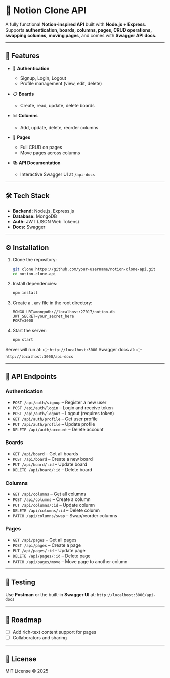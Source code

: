 # 📝 Notion Clone API

A fully functional **Notion-inspired API** built with **Node.js + Express**.
Supports **authentication, boards, columns, pages, CRUD operations, swapping columns, moving pages**, and comes with **Swagger API docs**.

---

## 🚀 Features

- 🔑 **Authentication**

  - Signup, Login, Logout
  - Profile management (view, edit, delete)

- 📋 **Boards**

  - Create, read, update, delete boards

- 📊 **Columns**

  - Add, update, delete, reorder columns

- 📄 **Pages**

  - Full CRUD on pages
  - Move pages across columns

- 📚 **API Documentation**

  - Interactive Swagger UI at `/api-docs`

---

## 🛠️ Tech Stack

- **Backend:** Node.js, Express.js
- **Database:** MongoDB
- **Auth:** JWT (JSON Web Tokens)
- **Docs:** Swagger

---

## ⚙️ Installation

1. Clone the repository:

   ```bash
   git clone https://github.com/your-username/notion-clone-api.git
   cd notion-clone-api
   ```

2. Install dependencies:

   ```bash
   npm install
   ```

3. Create a `.env` file in the root directory:

   ```env
   MONGO_URI=mongodb://localhost:27017/notion-db
   JWT_SECRET=your_secret_here
   PORT=3000
   ```

4. Start the server:

   ```bash
   npm start
   ```

Server will run at:
👉 `http://localhost:3000`
Swagger docs at:
👉 `http://localhost:3000/api-docs`

---

## 📡 API Endpoints

### Authentication

- `POST /api/auth/signup` – Register a new user
- `POST /api/auth/login` – Login and receive token
- `POST /api/auth/logout` – Logout (requires token)
- `GET /api/auth/profile` – Get user profile
- `PUT /api/auth/profile` – Update profile
- `DELETE /api/auth/account` – Delete account

### Boards

- `GET /api/board` – Get all boards
- `POST /api/board` – Create a new board
- `PUT /api/board/:id` – Update board
- `DELETE /api/board/:id` – Delete board

### Columns

- `GET /api/columns` – Get all columns
- `POST /api/columns` – Create a column
- `PUT /api/columns/:id` – Update column
- `DELETE /api/columns/:id` – Delete column
- `PATCH /api/columns/swap` – Swap/reorder columns

### Pages

- `GET /api/pages` – Get all pages
- `POST /api/pages` – Create a page
- `PUT /api/pages/:id` – Update page
- `DELETE /api/pages/:id` – Delete page
- `PATCH /api/pages/move` – Move page to another column

---

## 🧪 Testing

Use **Postman** or the built-in **Swagger UI** at:
`http://localhost:3000/api-docs`

---

## 📌 Roadmap

- [ ] Add rich-text content support for pages
- [ ] Collaborators and sharing

---

## 📜 License

MIT License © 2025